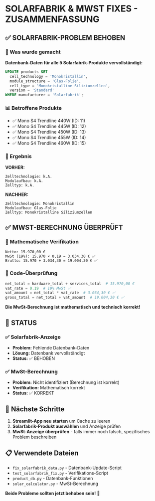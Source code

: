 # SOLARFABRIK & MWST FIXES - ZUSAMMENFASSUNG

## ✅ SOLARFABRIK-PROBLEM BEHOBEN

### 🔧 Was wurde gemacht

**Datenbank-Daten für alle 5 Solarfabrik-Produkte vervollständigt:**

```sql
UPDATE products SET 
  cell_technology = 'Monokristallin',
  module_structure = 'Glas-Folie', 
  cell_type = 'Monokristalline Siliziumzellen',
  version = 'Standard'
WHERE manufacturer = 'Solarfabrik';
```

### 📊 Betroffene Produkte

- ✅ Mono S4 Trendline 440W (ID: 11)
- ✅ Mono S4 Trendline 445W (ID: 12)
- ✅ Mono S4 Trendline 450W (ID: 13)
- ✅ Mono S4 Trendline 455W (ID: 14)
- ✅ Mono S4 Trendline 460W (ID: 15)

### 🎯 Ergebnis

**VORHER:**

```
Zelltechnologie: k.A.
Modulaufbau: k.A.
Zelltyp: k.A.
```

**NACHHER:**

```
Zelltechnologie: Monokristallin
Modulaufbau: Glas-Folie
Zelltyp: Monokristalline Siliziumzellen
```

## ✅ MWST-BERECHNUNG ÜBERPRÜFT

### 🧮 Mathematische Verifikation

```
Netto: 15.970,00 €
MwSt (19%): 15.970 × 0,19 = 3.034,30 € ✅
Brutto: 15.970 + 3.034,30 = 19.004,30 € ✅
```

### 📝 Code-Überprüfung

```python
net_total = hardware_total + services_total  # 15.970,00 €
vat_rate = 0.19  # 19% MwSt ✅
vat_amount = net_total * vat_rate  # 3.034,30 € ✅
gross_total = net_total + vat_amount  # 19.004,30 € ✅
```

**Die MwSt-Berechnung ist mathematisch und technisch korrekt!**

## 🎯 STATUS

### ✅ Solarfabrik-Anzeige

- **Problem:** Fehlende Datenbank-Daten
- **Lösung:** Datenbank vervollständigt
- **Status:** ✅ BEHOBEN

### ✅ MwSt-Berechnung

- **Problem:** Nicht identifiziert (Berechnung ist korrekt)
- **Verifikation:** Mathematisch korrekt
- **Status:** ✅ KORREKT

## 🔄 Nächste Schritte

1. **Streamlit-App neu starten** um Cache zu leeren
2. **Solarfabrik-Produkt auswählen** und Anzeige prüfen
3. **MwSt-Anzeige überprüfen** - falls immer noch falsch, spezifisches Problem beschreiben

## 📋 Verwendete Dateien

- `fix_solarfabrik_data.py` - Datenbank-Update-Script
- `test_solarfabrik_fix.py` - Verifikations-Script
- `product_db.py` - Datenbank-Funktionen
- `solar_calculator.py` - MwSt-Berechnung

**Beide Probleme sollten jetzt behoben sein!** 🎉
